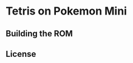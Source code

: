 Tetris on Pokemon Mini
=============================


Building the ROM
-----------------------------

License
-----------------------------
